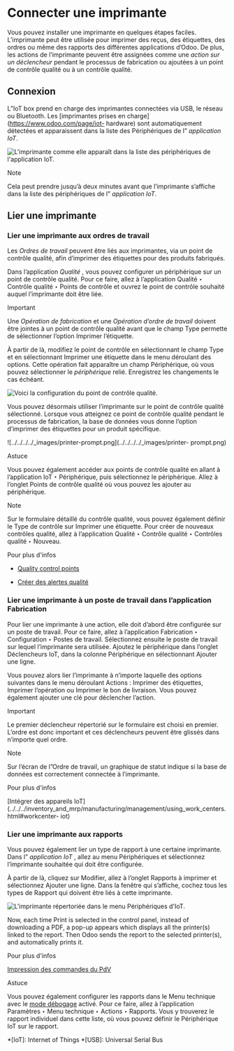 # Connecter une imprimante

Vous pouvez installer une imprimante en quelques étapes faciles. L’imprimante
peut être utilisée pour imprimer des reçus, des étiquettes, des ordres ou même
des rapports des différentes applications d’Odoo. De plus, les actions de
l’imprimante peuvent être assignées comme une _action sur un déclencheur_
pendant le processus de fabrication ou ajoutées à un point de contrôle qualité
ou à un contrôle qualité.

## Connexion

L”IoT box prend en charge des imprimantes connectées via USB, le réseau ou
Bluetooth. Les [imprimantes prises en charge](https://www.odoo.com/page/iot-
hardware) sont automatiquement détectées et apparaissent dans la liste des
Périphériques de l” _application IoT_.

![L'imprimante comme elle apparaît dans la liste des périphériques de
l'application IoT.](../../../../_images/printer-detected.png)

Note

Cela peut prendre jusqu’à deux minutes avant que l’imprimante s’affiche dans
la liste des périphériques de l” _application IoT_.

## Lier une imprimante

### Lier une imprimante aux ordres de travail

Les _Ordres de travail_ peuvent être liés aux imprimantes, via un point de
contrôle qualité, afin d’imprimer des étiquettes pour des produits fabriqués.

Dans l’application _Qualité_ , vous pouvez configurer un périphérique sur un
point de contrôle qualité. Pour ce faire, allez à l’application Qualité ‣
Contrôle qualité ‣ Points de contrôle et ouvrez le point de contrôle souhaité
auquel l’imprimante doit être liée.

Important

Une _Opération de fabrication_ et une _Opération d’ordre de travail_ doivent
être jointes à un point de contrôle qualité avant que le champ Type permette
de sélectionner l’option Imprimer l’étiquette.

À partir de là, modifiez le point de contrôle en sélectionnant le champ Type
et en sélectionnant Imprimer une étiquette dans le menu déroulant des options.
Cette opération fait apparaître un champ Périphérique, où vous pouvez
sélectionner le _périphérique_ relié. Enregistrez les changements le cas
échéant.

![Voici la configuration du point de contrôle
qualité.](../../../../_images/printer-controlpoint.png)

Vous pouvez désormais utiliser l’imprimante sur le point de contrôle qualité
sélectionné. Lorsque vous atteignez ce point de contrôle qualité pendant le
processus de fabrication, la base de données vous donne l’option d’imprimer
des étiquettes pour un produit spécifique.

![../../../../_images/printer-prompt.png](../../../../_images/printer-
prompt.png)

Astuce

Vous pouvez également accéder aux points de contrôle qualité en allant à
l’application IoT ‣ Périphérique, puis sélectionnez le périphérique. Allez à
l’onglet Points de contrôle qualité où vous pouvez les ajouter au
périphérique.

Note

Sur le formulaire détaillé du contrôle qualité, vous pouvez également définir
le Type de contrôle sur Imprimer une étiquette. Pour créer de nouveaux
contrôles qualité, allez à l’application Qualité ‣ Contrôle qualité ‣
Contrôles qualité ‣ Nouveau.

Pour plus d'infos

  * [Quality control points](../../../inventory_and_mrp/quality/quality_management/quality_control_points.html)

  * [Créer des alertes qualité](../../../inventory_and_mrp/quality/quality_management/quality_alerts.html)

### Lier une imprimante à un poste de travail dans l’application Fabrication

Pour lier une imprimante à une action, elle doit d’abord être configurée sur
un poste de travail. Pour ce faire, allez à l’application Fabrication ‣
Configuration ‣ Postes de travail. Sélectionnez ensuite le poste de travail
sur lequel l’imprimante sera utilisée. Ajoutez le périphérique dans l’onglet
Déclencheurs IoT, dans la colonne Périphérique en sélectionnant Ajouter une
ligne.

Vous pouvez alors lier l’imprimante à n’importe laquelle des options suivantes
dans le menu déroulant Actions : Imprimer des étiquettes, Imprimer l’opération
ou Imprimer le bon de livraison. Vous pouvez également ajouter une clé pour
déclencher l’action.

Important

Le premier déclencheur répertorié sur le formulaire est choisi en premier.
L’ordre est donc important et ces déclencheurs peuvent être glissés dans
n’importe quel ordre.

Note

Sur l’écran de l”Ordre de travail, un graphique de statut indique si la base
de données est correctement connectée à l’imprimante.

Pour plus d'infos

[Intégrer des appareils
IoT](../../../inventory_and_mrp/manufacturing/management/using_work_centers.html#workcenter-
iot)

### Lier une imprimante aux rapports

Vous pouvez également lier un type de rapport à une certaine imprimante. Dans
l” _application IoT_ , allez au menu Périphériques et sélectionnez
l’imprimante souhaitée qui doit être configurée.

À partir de là, cliquez sur Modifier, allez à l’onglet Rapports à imprimer et
sélectionnez Ajouter une ligne. Dans la fenêtre qui s’affiche, cochez tous les
types de Rapport qui doivent être liés à cette imprimante.

![L'imprimante répertoriée dans le menu Périphériques
d'IoT.](../../../../_images/printers-listed.png)

Now, each time Print is selected in the control panel, instead of downloading
a PDF, a pop-up appears which displays all the printer(s) linked to the
report. Then Odoo sends the report to the selected printer(s), and
automatically prints it.

Pour plus d'infos

[Impression des commandes du
PdV](../../../sales/point_of_sale/restaurant/kitchen_printing.html)

Astuce

Vous pouvez également configurer les rapports dans le Menu technique avec le
[mode débogage](../../developer_mode.html#developer-mode) activé. Pour ce
faire, allez à l’application Paramètres ‣ Menu technique ‣ Actions ‣ Rapports.
Vous y trouverez le rapport individuel dans cette liste, où vous pouvez
définir le Périphérique IoT sur le rapport.

  *[IoT]: Internet of Things
  *[USB]: Universal Serial Bus

